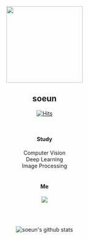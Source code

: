<div align="center">
  
<img src="https://user-images.githubusercontent.com/52689918/164387659-4430e588-2081-49ec-85af-048414a52935.png" width="200" height="200">

  ## soeun 

[![Hits](https://hits.seeyoufarm.com/api/count/incr/badge.svg?url=https%3A%2F%2Fgithub.com%2Fsoeuni&count_bg=%23555555&title_bg=%23FF8686&icon=&icon_color=%23E7E7E7&title=Hello&edge_flat=false)](https://hits.seeyoufarm.com)

  
<br/>
  
#### Study
Computer Vision\
Deep Learning\
Image Processing
<br/>
<br/>
  
  
#### Me
<img src="https://img.shields.io/badge/dlth508@naver.com-03C75A?style=for-the-badge&logo=Naver&logoColor=white"/></a>

<br/><br/>

![soeun's github stats](https://github-readme-stats.vercel.app/api?username=soeuni&show_icons=true&theme=solarized-light)
</div>
